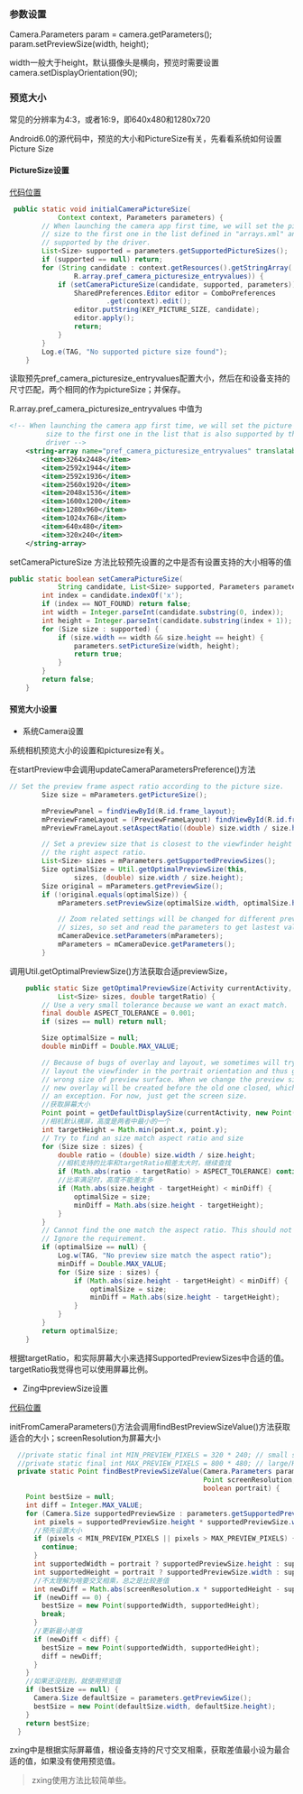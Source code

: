 ### 参数设置

Camera.Parameters param = camera.getParameters();
param.setPreviewSize(width, height);

width一般大于height，默认摄像头是横向，预览时需要设置camera.setDisplayOrientation(90);

### 预览大小
常见的分辨率为4:3，或者16:9，即640x480和1280x720

Android6.0的源代码中，预览的大小和PictureSize有关，先看看系统如何设置Picture Size

#### PictureSize设置
[代码位置](https://github.com/stdying/android-6.0.1_r1/blob/master/packages/apps/Camera/src/com/android/camera/CameraSettings.java)

```java
 public static void initialCameraPictureSize(
            Context context, Parameters parameters) {
        // When launching the camera app first time, we will set the picture
        // size to the first one in the list defined in "arrays.xml" and is also
        // supported by the driver.
        List<Size> supported = parameters.getSupportedPictureSizes();
        if (supported == null) return;
        for (String candidate : context.getResources().getStringArray(
                R.array.pref_camera_picturesize_entryvalues)) {
            if (setCameraPictureSize(candidate, supported, parameters)) {
                SharedPreferences.Editor editor = ComboPreferences
                        .get(context).edit();
                editor.putString(KEY_PICTURE_SIZE, candidate);
                editor.apply();
                return;
            }
        }
        Log.e(TAG, "No supported picture size found");
    }
```
读取预先pref_camera_picturesize_entryvalues配置大小，然后在和设备支持的尺寸匹配，两个相同的作为pictureSize；并保存。

R.array.pref_camera_picturesize_entryvalues 中值为
```xml
<!-- When launching the camera app first time, we will set the picture
         size to the first one in the list that is also supported by the
         driver -->
    <string-array name="pref_camera_picturesize_entryvalues" translatable="false">
        <item>3264x2448</item>
        <item>2592x1944</item>
        <item>2592x1936</item>
        <item>2560x1920</item>
        <item>2048x1536</item>
        <item>1600x1200</item>
        <item>1280x960</item>
        <item>1024x768</item>
        <item>640x480</item>
        <item>320x240</item>
    </string-array>
```
setCameraPictureSize 方法比较预先设置的之中是否有设置支持的大小相等的值
```java
public static boolean setCameraPictureSize(
            String candidate, List<Size> supported, Parameters parameters) {
        int index = candidate.indexOf('x');
        if (index == NOT_FOUND) return false;
        int width = Integer.parseInt(candidate.substring(0, index));
        int height = Integer.parseInt(candidate.substring(index + 1));
        for (Size size : supported) {
            if (size.width == width && size.height == height) {
                parameters.setPictureSize(width, height);
                return true;
            }
        }
        return false;
    }
```

#### 预览大小设置

- 系统Camera设置

系统相机预览大小的设置和picturesize有关。

在startPreview中会调用updateCameraParametersPreference()方法

```java
// Set the preview frame aspect ratio according to the picture size.
        Size size = mParameters.getPictureSize();

        mPreviewPanel = findViewById(R.id.frame_layout);
        mPreviewFrameLayout = (PreviewFrameLayout) findViewById(R.id.frame);
        mPreviewFrameLayout.setAspectRatio((double) size.width / size.height);

        // Set a preview size that is closest to the viewfinder height and has
        // the right aspect ratio.
        List<Size> sizes = mParameters.getSupportedPreviewSizes();
        Size optimalSize = Util.getOptimalPreviewSize(this,
                sizes, (double) size.width / size.height);
        Size original = mParameters.getPreviewSize();
        if (!original.equals(optimalSize)) {
            mParameters.setPreviewSize(optimalSize.width, optimalSize.height);

            // Zoom related settings will be changed for different preview
            // sizes, so set and read the parameters to get lastest values
            mCameraDevice.setParameters(mParameters);
            mParameters = mCameraDevice.getParameters();
        }
```
调用Util.getOptimalPreviewSize()方法获取合适previewSize，

```java
    public static Size getOptimalPreviewSize(Activity currentActivity,
            List<Size> sizes, double targetRatio) {
        // Use a very small tolerance because we want an exact match.
        final double ASPECT_TOLERANCE = 0.001;
        if (sizes == null) return null;

        Size optimalSize = null;
        double minDiff = Double.MAX_VALUE;

        // Because of bugs of overlay and layout, we sometimes will try to
        // layout the viewfinder in the portrait orientation and thus get the
        // wrong size of preview surface. When we change the preview size, the
        // new overlay will be created before the old one closed, which causes
        // an exception. For now, just get the screen size.
        //获取屏幕大小
        Point point = getDefaultDisplaySize(currentActivity, new Point());
        //相机默认横屏，高度是两者中最小的一个
        int targetHeight = Math.min(point.x, point.y);
        // Try to find an size match aspect ratio and size
        for (Size size : sizes) {
            double ratio = (double) size.width / size.height;
            //相机支持的比率和targetRatio相差太大时，继续查找
            if (Math.abs(ratio - targetRatio) > ASPECT_TOLERANCE) continue;
            //比率满足时，高度不能差太多
            if (Math.abs(size.height - targetHeight) < minDiff) {
                optimalSize = size;
                minDiff = Math.abs(size.height - targetHeight);
            }
        }
        // Cannot find the one match the aspect ratio. This should not happen.
        // Ignore the requirement.
        if (optimalSize == null) {
            Log.w(TAG, "No preview size match the aspect ratio");
            minDiff = Double.MAX_VALUE;
            for (Size size : sizes) {
                if (Math.abs(size.height - targetHeight) < minDiff) {
                    optimalSize = size;
                    minDiff = Math.abs(size.height - targetHeight);
                }
            }
        }
        return optimalSize;
    }
```
根据targetRatio，和实际屏幕大小来选择SupportedPreviewSizes中合适的值。targetRatio我觉得也可以使用屏幕比例。

- Zing中previewSize设置

[代码位置](https://android.googlesource.com/platform/external/zxing/+/android-6.0.1_r81/qr_scanner/src/com/google/zxing/client/android/camera/CameraConfigurationManager.java)

initFromCameraParameters()方法会调用findBestPreviewSizeValue()方法获取适合的大小；screenResolution为屏幕大小

```java
  //private static final int MIN_PREVIEW_PIXELS = 320 * 240; // small screen
  //private static final int MAX_PREVIEW_PIXELS = 800 * 480; // large/HD screen
  private static Point findBestPreviewSizeValue(Camera.Parameters parameters,
                                                Point screenResolution,
                                                boolean portrait) {
    Point bestSize = null;
    int diff = Integer.MAX_VALUE;
    for (Camera.Size supportedPreviewSize : parameters.getSupportedPreviewSizes()) {
      int pixels = supportedPreviewSize.height * supportedPreviewSize.width;
      //预先设置大小
      if (pixels < MIN_PREVIEW_PIXELS || pixels > MAX_PREVIEW_PIXELS) {
        continue;
      }
      int supportedWidth = portrait ? supportedPreviewSize.height : supportedPreviewSize.width;
      int supportedHeight = portrait ? supportedPreviewSize.width : supportedPreviewSize.height;
      //不太理解为啥要交叉相乘，总之是比较差值
      int newDiff = Math.abs(screenResolution.x * supportedHeight - supportedWidth * screenResolution.y);
      if (newDiff == 0) {
        bestSize = new Point(supportedWidth, supportedHeight);
        break;
      }
      //更新最小差值
      if (newDiff < diff) {
        bestSize = new Point(supportedWidth, supportedHeight);
        diff = newDiff;
      }
    }
    //如果还没找到，就使用预览值
    if (bestSize == null) {
      Camera.Size defaultSize = parameters.getPreviewSize();
      bestSize = new Point(defaultSize.width, defaultSize.height);
    }
    return bestSize;
  }

```
zxing中是根据实际屏幕值，根设备支持的尺寸交叉相乘，获取差值最小设为最合适的值，如果没有使用预览值。

> zxing使用方法比较简单些。